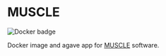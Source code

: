 # MUSCLE

![Docker badge](https://img.shields.io/badge/ImageInfo-_163_MB/9_Layers_-blue.svg?style=flat-square)

Docker image and agave app for <a href="http://www.drive5.com/muscle/">MUSCLE</a> software.
